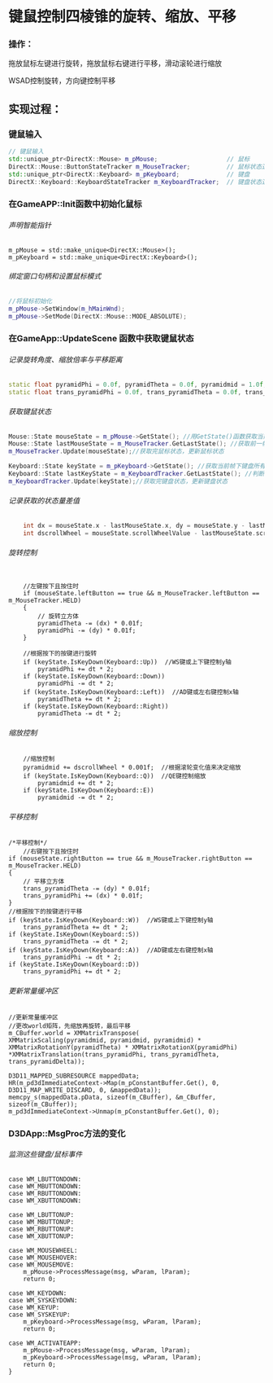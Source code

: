 # 键鼠控制四棱锥的旋转、缩放、平移

### 操作：

拖放鼠标左键进行旋转，拖放鼠标右键进行平移，滑动滚轮进行缩放

WSAD控制旋转，方向键控制平移



## 实现过程：



### 键鼠输入

```c++
// 键鼠输入
std::unique_ptr<DirectX::Mouse> m_pMouse;					// 鼠标
DirectX::Mouse::ButtonStateTracker m_MouseTracker;			// 鼠标状态追踪器
std::unique_ptr<DirectX::Keyboard> m_pKeyboard;				// 键盘
DirectX::Keyboard::KeyboardStateTracker m_KeyboardTracker;	// 键盘状态追踪器
```

### 在GameAPP::Init函数中初始化鼠标

###### 声明智能指针

    m_pMouse = std::make_unique<DirectX::Mouse>();
    m_pKeyboard = std::make_unique<DirectX::Keyboard>();

###### 绑定窗口句柄和设置鼠标模式

```c++
//将鼠标初始化
m_pMouse->SetWindow(m_hMainWnd);
m_pMouse->SetMode(DirectX::Mouse::MODE_ABSOLUTE);
```

### 在GameApp::UpdateScene 函数中获取键鼠状态

###### 记录旋转角度、缩放倍率与平移距离

```c++
static float pyramidPhi = 0.0f, pyramidTheta = 0.0f, pyramidmid = 1.0f; //记录旋转角度、缩放倍率
static float trans_pyramidPhi = 0.0f, trans_pyramidTheta = 0.0f, trans_pyramidDelta = 0.0f; //记录平移距离
```



###### 获取键鼠状态

```c++
Mouse::State mouseState = m_pMouse->GetState(); //用GetState()函数获取当前帧鼠标运动状态
Mouse::State lastMouseState = m_MouseTracker.GetLastState(); //获取前一帧鼠标状态
m_MouseTracker.Update(mouseState);//获取完鼠标状态，更新鼠标状态

Keyboard::State keyState = m_pKeyboard->GetState(); //获取当前帧下键盘所有按键的状态
Keyboard::State lastKeyState = m_KeyboardTracker.GetLastState(); //判断按键是刚按下还是刚放开
m_KeyboardTracker.Update(keyState);//获取完键盘状态，更新键盘状态
```



###### 记录获取的状态量差值

```c++
    int dx = mouseState.x - lastMouseState.x, dy = mouseState.y - lastMouseState.y;//用dx和dy记录鼠标的x轴/y轴偏移量
    int dscrollWheel = mouseState.scrollWheelValue - lastMouseState.scrollWheelValue;//用dmin来记录滚轮变化值
```



###### 旋转控制

```

    //左键按下且按住时
    if (mouseState.leftButton == true && m_MouseTracker.leftButton == m_MouseTracker.HELD)
    {
        // 旋转立方体
        pyramidTheta -= (dx) * 0.01f;
        pyramidPhi -= (dy) * 0.01f;
    }

    //根据按下的按键进行旋转
    if (keyState.IsKeyDown(Keyboard::Up))  //WS键或上下键控制y轴
        pyramidPhi += dt * 2;
    if (keyState.IsKeyDown(Keyboard::Down))
        pyramidPhi -= dt * 2;
    if (keyState.IsKeyDown(Keyboard::Left))  //AD键或左右键控制x轴
        pyramidTheta += dt * 2;
    if (keyState.IsKeyDown(Keyboard::Right))
        pyramidTheta -= dt * 2;
```



###### 缩放控制

```
    //缩放控制
    pyramidmid += dscrollWheel * 0.001f;  //根据滚轮变化值来决定缩放
    if (keyState.IsKeyDown(Keyboard::Q))  //QE键控制缩放
        pyramidmid += dt * 2;
    if (keyState.IsKeyDown(Keyboard::E))
        pyramidmid -= dt * 2;

```



###### 平移控制

    /*平移控制*/
        //右键按下且按住时
    if (mouseState.rightButton == true && m_MouseTracker.rightButton == m_MouseTracker.HELD)
    {
        // 平移立方体
        trans_pyramidTheta -= (dy) * 0.01f;
        trans_pyramidPhi += (dx) * 0.01f;
    }
    //根据按下的按键进行平移
    if (keyState.IsKeyDown(Keyboard::W))  //WS键或上下键控制y轴
        trans_pyramidTheta += dt * 2;
    if (keyState.IsKeyDown(Keyboard::S))
        trans_pyramidTheta -= dt * 2;
    if (keyState.IsKeyDown(Keyboard::A))  //AD键或左右键控制x轴
        trans_pyramidPhi -= dt * 2;
    if (keyState.IsKeyDown(Keyboard::D))
        trans_pyramidPhi += dt * 2;



###### 更新常量缓冲区

    //更新常量缓冲区
    //更改world矩阵，先缩放再旋转，最后平移
    m_CBuffer.world = XMMatrixTranspose(
    XMMatrixScaling(pyramidmid, pyramidmid, pyramidmid) *
    XMMatrixRotationY(pyramidTheta) * XMMatrixRotationX(pyramidPhi) *XMMatrixTranslation(trans_pyramidPhi, trans_pyramidTheta, trans_pyramidDelta));
    
    D3D11_MAPPED_SUBRESOURCE mappedData;
    HR(m_pd3dImmediateContext->Map(m_pConstantBuffer.Get(), 0, D3D11_MAP_WRITE_DISCARD, 0, &mappedData));
    memcpy_s(mappedData.pData, sizeof(m_CBuffer), &m_CBuffer, sizeof(m_CBuffer));
    m_pd3dImmediateContext->Unmap(m_pConstantBuffer.Get(), 0);



### D3DApp::MsgProc方法的变化

###### 监测这些键盘/鼠标事件

    case WM_LBUTTONDOWN:
    case WM_MBUTTONDOWN:
    case WM_RBUTTONDOWN:
    case WM_XBUTTONDOWN:
    
    case WM_LBUTTONUP:
    case WM_MBUTTONUP:
    case WM_RBUTTONUP:
    case WM_XBUTTONUP:
    
    case WM_MOUSEWHEEL:
    case WM_MOUSEHOVER:
    case WM_MOUSEMOVE:
        m_pMouse->ProcessMessage(msg, wParam, lParam);
        return 0;
    
    case WM_KEYDOWN:
    case WM_SYSKEYDOWN:
    case WM_KEYUP:
    case WM_SYSKEYUP:
        m_pKeyboard->ProcessMessage(msg, wParam, lParam);
        return 0;
    
    case WM_ACTIVATEAPP:
        m_pMouse->ProcessMessage(msg, wParam, lParam);
        m_pKeyboard->ProcessMessage(msg, wParam, lParam);
        return 0;
    }
